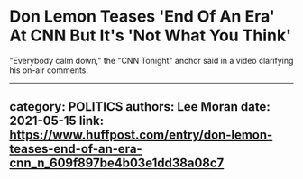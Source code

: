 # Don Lemon Teases 'End Of An Era' At CNN But It's 'Not What You Think'

"Everybody calm down," the "CNN Tonight" anchor said in a video clarifying his on-air comments.

---
category: POLITICS
authors: Lee Moran
date: 2021-05-15
link: https://www.huffpost.com/entry/don-lemon-teases-end-of-an-era-cnn_n_609f897be4b03e1dd38a08c7
---
